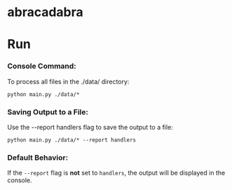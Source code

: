 # abracadabra

# Run

### Console Command:

To process all files in the ./data/ directory:
```shell
python main.py ./data/*
```

### Saving Output to a File:

Use the --report handlers flag to save the output to a file:
```shell
python main.py ./data/* --report handlers
```

### Default Behavior:

If the `--report` flag is **not** set to `handlers`, the output will be displayed in the console.